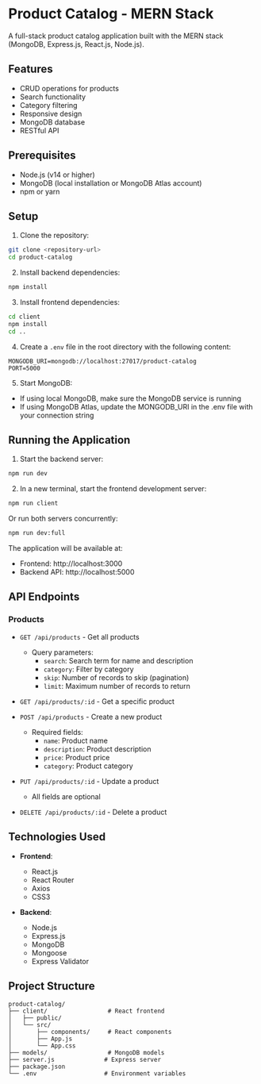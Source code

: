 # Product Catalog - MERN Stack

A full-stack product catalog application built with the MERN stack (MongoDB, Express.js, React.js, Node.js).

## Features

- CRUD operations for products
- Search functionality
- Category filtering
- Responsive design
- MongoDB database
- RESTful API

## Prerequisites

- Node.js (v14 or higher)
- MongoDB (local installation or MongoDB Atlas account)
- npm or yarn

## Setup

1. Clone the repository:
```bash
git clone <repository-url>
cd product-catalog
```

2. Install backend dependencies:
```bash
npm install
```

3. Install frontend dependencies:
```bash
cd client
npm install
cd ..
```

4. Create a `.env` file in the root directory with the following content:
```
MONGODB_URI=mongodb://localhost:27017/product-catalog
PORT=5000
```

5. Start MongoDB:
- If using local MongoDB, make sure the MongoDB service is running
- If using MongoDB Atlas, update the MONGODB_URI in the .env file with your connection string

## Running the Application

1. Start the backend server:
```bash
npm run dev
```

2. In a new terminal, start the frontend development server:
```bash
npm run client
```

Or run both servers concurrently:
```bash
npm run dev:full
```

The application will be available at:
- Frontend: http://localhost:3000
- Backend API: http://localhost:5000

## API Endpoints

### Products

- `GET /api/products` - Get all products
  - Query parameters:
    - `search`: Search term for name and description
    - `category`: Filter by category
    - `skip`: Number of records to skip (pagination)
    - `limit`: Maximum number of records to return

- `GET /api/products/:id` - Get a specific product

- `POST /api/products` - Create a new product
  - Required fields:
    - `name`: Product name
    - `description`: Product description
    - `price`: Product price
    - `category`: Product category

- `PUT /api/products/:id` - Update a product
  - All fields are optional

- `DELETE /api/products/:id` - Delete a product

## Technologies Used

- **Frontend**:
  - React.js
  - React Router
  - Axios
  - CSS3

- **Backend**:
  - Node.js
  - Express.js
  - MongoDB
  - Mongoose
  - Express Validator

## Project Structure

```
product-catalog/
├── client/                 # React frontend
│   ├── public/
│   └── src/
│       ├── components/     # React components
│       ├── App.js
│       └── App.css
├── models/                 # MongoDB models
├── server.js              # Express server
├── package.json
└── .env                   # Environment variables
``` 